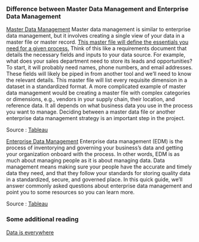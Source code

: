 ### Difference between Master Data Management and Enterprise Data Management
<ins>Master Data Management</ins>
Master data management is similar to enterprise data management, but it involves creating a single view of your data in a master file or master record. <ins>This master file will define the essentials you need for a given process.</ins> Think of this like a requirements document that details the necessary fields and inputs to your data source. For example, what does your sales department need to store its leads and opportunities? To start, it will probably need names, phone numbers, and email addresses. These fields will likely be piped in from another tool and we’ll need to know the relevant details. This master file will list every requisite dimension in a dataset in a standardized format. A more complicated example of master data management would be creating a master file with complex categories or dimensions, e.g., vendors in your supply chain, their location, and reference data. It all depends on what business data you use in the process you want to manage. Deciding between a master data file or another enterprise data management strategy is an important step in the project.

Source : [Tableau](https://www.tableau.com/learn/articles/enterprise-data-management)

<ins>Enterprise Data Management</ins>
Enterprise data management (EDM) is the process of inventorying and governing your business’s data and getting your organization onboard with the process. In other words, EDM is as much about managing people as it is about managing data. Data management means making sure your people have the accurate and timely data they need, and that they follow your standards for storing quality data in a standardized, secure, and governed place. In this quick guide, we’ll answer commonly asked questions about enterprise data management and point you to some resources so you can learn more.

Source : [Tableau](https://www.tableau.com/learn/articles/enterprise-data-management)

### Some additional reading
[Data is everywhere](https://www.linkedin.com/pulse/enterprise-data-management-everywhere-how-can-managed-jonathan-roffey/)
